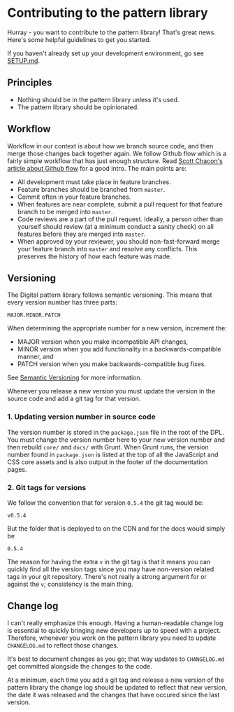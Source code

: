 # Contributing to the pattern library 

Hurray - you want to contribute to the pattern library! That's great news. 
Here's some helpful guidelines to get you started. 

If you haven't already set up your development environment, go see 
[SETUP.md](SETUP.md).


## Principles

* Nothing should be in the pattern library unless it's used.
* The pattern library should be opinionated. 


## Workflow

Workflow in our context is about how we branch source code, and then merge 
those changes back together again. We follow Github flow which is a fairly 
simple workflow that has just enough structure. Read [Scott Chacon's article 
about Github flow](http://scottchacon.com/2011/08/31/github-flow.html) for a 
good intro. The main points are: 

* All development must take place in feature branches. 
* Feature branches should be branched from `master`.
* Commit often in your feature branches.
* When features are near complete, submit a pull request for that feature 
  branch to be merged into `master`.
* Code reviews are a part of the pull request. Ideally, a person other than 
  yourself should review (at a minimum conduct a sanity check) on all features 
  before they are merged into `master`.
* When approved by your reviewer, you should non-fast-forward merge your 
  feature branch into `master` and resolve any conflicts. This preserves the 
  history of how each feature was made. 


## Versioning

The Digital pattern library follows semantic versioning. This means that every 
version number has three parts: 

    MAJOR.MINOR.PATCH

When determining the appropriate number for a new version, increment the:

* MAJOR version when you make incompatible API changes,
* MINOR version when you add functionality in a backwards-compatible manner, and
* PATCH version when you make backwards-compatible bug fixes.

See [Semantic Versioning](http://semver.org/) for more information.

Whenever you release a new version you must update the version in the source
code and add a git tag for that version.


### 1. Updating version number in source code

The version number is stored in the `package.json` file in the root of the 
DPL. You must change the version number here to your new version number and
then rebuild `core/` and `docs/` with Grunt. When Grunt runs, the version 
number found in `package.json` is listed at the top of all the JavaScript and 
CSS core assets and is also output in the footer of the documentation pages.


### 2. Git tags for versions

We follow the convention that for version `0.5.4` the git tag would be:

    v0.5.4

But the folder that is deployed to on the CDN and for the docs would simply be

    0.5.4

The reason for having the extra `v` in the git tag is that it means you can 
quickly find all the version tags since you may have non-version related tags
in your git repository. There's not really a strong argument for or against
the `v`; consistency is the main thing.


## Change log

I can't really emphasize this enough. Having a human-readable change log is 
essential to quickly bringing new developers up to speed with a project. 
Therefore, whenever you work on the pattern library you need to update 
`CHANGELOG.md` to reflect those changes.

It's best to document changes as you 
go; that way updates to `CHANGELOG.md` get committed alongside the changes to 
the code. 

At a minimum, each time you add a git tag and release a new version of the 
pattern library the change log should be updated to reflect that new version, 
the date it was released and the changes that have occured since the last 
version.